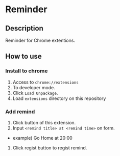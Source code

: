 # Reminder

## Description

Reminder for Chrome extentions.

## How to use

### Install to chrome

1. Access to `chrome://extensions`
1. To developer mode.
1. Click `Load Unpackage`.
1. Load `extensions` directory on this repository

### Add remind

1. Click button of this extension.
1. Input `<remind title> at <remind time>` on form.
  - example) Go Home at 20:00
1. Click regist button to regist remind.
